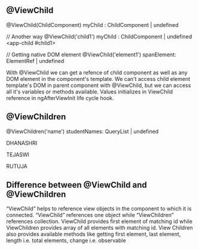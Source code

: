 ## @ViewChild

@ViewChild(ChildComponent)
  myChild : ChildComponent | undefined

// Another way
@ViewChild('child1')
  myChild : ChildComponent | undefined
<app-child #child1></app-child>

 // Getting native DOM element
@ViewChild('element1')
  spanElement: ElementRef | undefined
 
With @ViewChild we can get a refence of child component as well as any DOM element in the component's template. We can't access child element template's DOM in parent component with @ViewChild, but we can access all it's variables or methods available.
Values initializes in ViewChild reference in ngAfterViewInit life cycle hook.

## @ViewChildren
@ViewChildren('name')
  studentNames: QueryList<any> | undefined
<p #name>DHANASHRI</p>
<P #name>TEJASWI</P>
<P #name>RUTUJA</P>

## Difference between @ViewChild and @ViewChildren
“ViewChild” helps to reference view objects in the component to which it is connected. “ViewChild” references one object while “ViewChildren” references collection.
ViewChild provides first element of matching id while ViewChildren provides array of all elements with matching id. View Children also provides available methods like getting first element, last element, length i.e. total elements, change i.e. observable